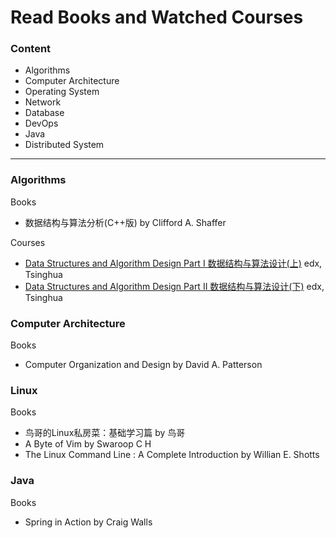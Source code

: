 # Read Books and Watched Courses

### Content

- Algorithms
- Computer Architecture
- Operating System
- Network
- Database
- DevOps
- Java
- Distributed System



---



### Algorithms

Books

- 数据结构与算法分析(C++版) by Clifford A. Shaffer

Courses

- [Data Structures and Algorithm Design Part I 数据结构与算法设计(上)](https://courses.edx.org/courses/course-v1:TsinghuaX+30240184.1x+3T2017/course/) edx, Tsinghua
- [Data Structures and Algorithm Design Part II 数据结构与算法设计(下)](https://courses.edx.org/courses/course-v1:TsinghuaX+30240184.2x+3T2017/course/)  edx, Tsinghua



### Computer Architecture

Books

- Computer Organization and Design by David A. Patterson



### Linux

Books

- 鸟哥的Linux私房菜：基础学习篇 by 鸟哥
- A Byte of Vim by Swaroop C H
- The Linux Command Line : A Complete Introduction by Willian E. Shotts



### Java

Books

- Spring in Action by Craig Walls